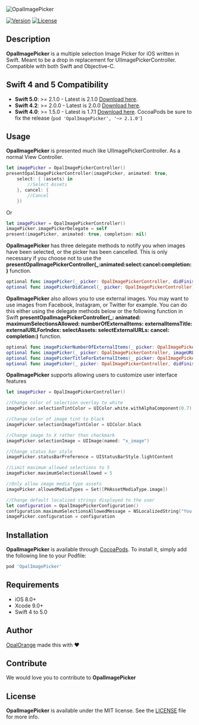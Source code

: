 ![OpalImagePicker](https://github.com/opalorange/OpalImagePicker/blob/master/Resources/OpalImagePickerPresentation.jpg)

[![Version](https://img.shields.io/cocoapods/v/OpalImagePicker.svg?style=flat)](http://cocoadocs.org/docsets/OpalImagePicker)
[![License](https://img.shields.io/cocoapods/l/OpalImagePicker.svg?style=flat)](http://cocoadocs.org/docsets/OpalImagePicker)



## Description

**OpalImagePicker** is a multiple selection Image Picker for iOS written in Swift. Meant to be a drop in replacement for UIImagePickerController. Compatible with both Swift and Objective-C.

##  Swift 4 and 5 Compatibility
- **Swift 5.0**: >= 2.1.0 - Latest is 2.1.0 [Download here](https://github.com/opalorange/OpalImagePicker/releases/tag/2.1.0).
- **Swift 4.2**: >= 2.0.0 - Latest is 2.0.0 [Download here](https://github.com/opalorange/OpalImagePicker/releases/tag/2.0.0).
- **Swift 4.0**: >= 1.5.0 - Latest is 1.7.1 [Download here](https://github.com/opalorange/OpalImagePicker/releases/tag/1.7.1).
CocoaPods be sure to fix the release (`pod 'OpalImagePicker', '~> 2.1.0'`)

## Usage

**OpalImagePicker** is presented much like UIImagePickerController. As a normal View Controller.

```swift
let imagePicker = OpalImagePickerController()   
presentOpalImagePickerController(imagePicker, animated: true, 
	select: { (assets) in
		//Select Assets
	}, cancel: {
		//Cancel
	})
```

Or

```swift
let imagePicker = OpalImagePickerController()
imagePicker.imagePickerDelegate = self        
present(imagePicker, animated: true, completion: nil)
```
**OpalImagePicker** has three delegate methods to notify you when images have been selected, or the picker has been cancelled. This is only necessary if you choose not to use the **presentOpalImagePickerController(_:animated:select:cancel:completion:)** function.

```swift
optional func imagePicker(_ picker: OpalImagePickerController, didFinishPickingAssets assets: [PHAsset])
optional func imagePickerDidCancel(_ picker: OpalImagePickerController)
```

**OpalImagePicker** also allows you to use external images. You may want to use images from Facebook, Instagram, or Twitter for example. You can do this either using the delegate methods below or the following function in Swift **presentOpalImagePickerController(_: animated: maximumSelectionsAllowed: numberOfExternalItems: externalItemsTitle: externalURLForIndex: selectAssets: selectExternalURLs: cancel: completion:)** function.

```swift
optional func imagePickerNumberOfExternalItems(_ picker: OpalImagePickerController) -> Int
optional func imagePicker(_ picker: OpalImagePickerController, imageURLforExternalItemAtIndex index: Int) -> URL?    
optional func imagePickerTitleForExternalItems(_ picker: OpalImagePickerController) -> String
optional func imagePicker(_ picker: OpalImagePickerController, didFinishPickingExternalURLs urls: [URL])
```

**OpalImagePicker** supports allowing users to customize user interface features

```swift
let imagePicker = OpalImagePickerController()

//Change color of selection overlay to white
imagePicker.selectionTintColor = UIColor.white.withAlphaComponent(0.7)

//Change color of image tint to black
imagePicker.selectionImageTintColor = UIColor.black

//Change image to X rather than checkmark
imagePicker.selectionImage = UIImage(named: "x_image")

//Change status bar style
imagePicker.statusBarPreference = UIStatusBarStyle.lightContent

//Limit maximum allowed selections to 5
imagePicker.maximumSelectionsAllowed = 5

//Only allow image media type assets
imagePicker.allowedMediaTypes = Set([PHAssetMediaType.image])

//Change default localized strings displayed to the user
let configuration = OpalImagePickerConfiguration()
configuration.maximumSelectionsAllowedMessage = NSLocalizedString("You cannot select that many images!", comment: "")
imagePicker.configuration = configuration
```

## Installation

**OpalImagePicker** is available through [CocoaPods](http://cocoapods.org). To install
it, simply add the following line to your Podfile:

```ruby
pod 'OpalImagePicker'
```

## Requirements

- iOS 8.0+
- Xcode 9.0+
- Swift 4 to 5.0

## Author

[OpalOrange](http://opalorange.com) made this with ❤

## Contribute

We would love you to contribute to **OpalImagePicker**

## License

**OpalImagePicker** is available under the MIT license. See the [LICENSE](https://github.com/opalorange/OpalImagePicker/blob/master/LICENSE.md) file for more info.